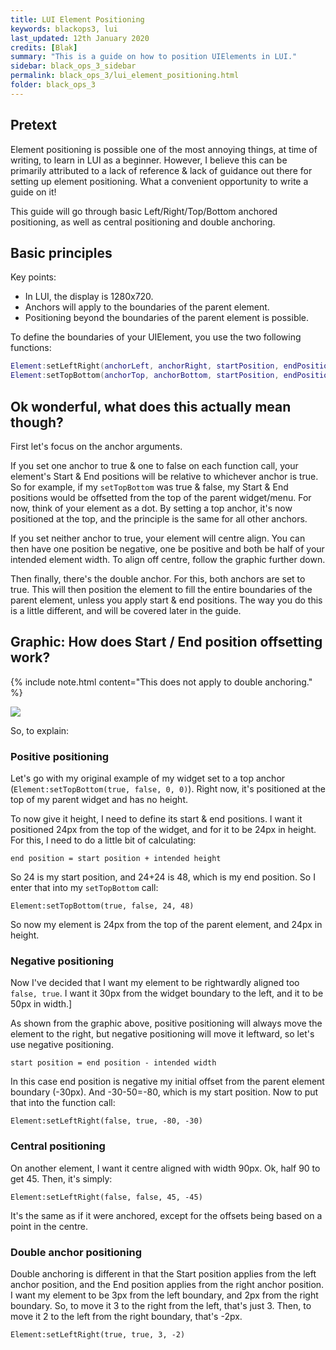 ```yaml
---
title: LUI Element Positioning
keywords: blackops3, lui
last_updated: 12th January 2020
credits: [Blak]
summary: "This is a guide on how to position UIElements in LUI."
sidebar: black_ops_3_sidebar
permalink: black_ops_3/lui_element_positioning.html
folder: black_ops_3
---
```


## Pretext
Element positioning is possible one of the most annoying things, at time of writing, to learn in LUI as a beginner. However, I believe this can be primarily attributed to a lack of reference & lack of guidance out there for setting up element positioning. What a convenient opportunity to write a guide on it!

This guide will go through basic Left/Right/Top/Bottom anchored positioning, as well as central positioning and double anchoring.

## Basic principles
Key points:
* In LUI, the display is 1280x720.
* Anchors will apply to the boundaries of the parent element.
* Positioning beyond the boundaries of the parent element is possible.

To define the boundaries of your UIElement, you use the two following functions:
```lua
Element:setLeftRight(anchorLeft, anchorRight, startPosition, endPosition) --Define the anchors for left and right position, and the start end positions.
Element:setTopBottom(anchorTop, anchorBottom, startPosition, endPosition) --Define the anchors for top and bottom position, and the start end positions.
```

## Ok wonderful, what does this actually mean though?
First let's focus on the anchor arguments.

If you set one anchor to true & one to false on each function call, your element's Start & End positions will be relative to whichever anchor is true. So for example, if my `setTopBottom` was true & false, my Start & End positions would be offsetted from the top of the parent widget/menu. For now, think of your element as a dot. By setting a top anchor, it's now positioned at the top, and the principle is the same for all other anchors.

If you set neither anchor to true, your element will centre align. You can then have one position be negative, one be positive and both be half of your intended element width. To align off centre, follow the graphic further down.

Then finally, there's the double anchor. For this, both anchors are set to true. This will then position the element to fill the entire boundaries of the parent element, unless you apply start & end positions. The way you do this is a little different, and will be covered later in the guide.

## Graphic: How does Start / End position offsetting work?
{% include note.html content="This does not apply to double anchoring." %}

![](https://i.gyazo.com/064dcc6e1787b803beabd38340e5ed0d.png)

So, to explain:

### Positive positioning
Let's go with my original example of my widget set to a top anchor (`Element:setTopBottom(true, false, 0, 0)`). Right now, it's positioned at the top of my parent widget and has no height.

To now give it height, I need to define its start & end positions. I want it positioned 24px from the top of the widget, and for it to be 24px in height. For this, I need to do a little bit of calculating:

`end position = start position + intended height`

So 24 is my start position, and 24+24 is 48, which is my end position. So I enter that into my `setTopBottom` call:

`Element:setTopBottom(true, false, 24, 48)`

So now my element is 24px from the top of the parent element, and 24px in height.

### Negative positioning
Now I've decided that I want my element to be rightwardly aligned too `false, true`. I want it 30px from the widget boundary to the left, and it to be 50px in width.]

As shown from the graphic above, positive positioning will always move the element to the right, but negative positioning will move it leftward, so let's use negative positioning.

`start position = end position - intended width`

In this case end position is negative my initial offset from the parent element boundary (-30px). And -30-50=-80, which is my start position. Now to put that into the function call:

`Element:setLeftRight(false, true, -80, -30)`

### Central positioning
On another element, I want it centre aligned with width 90px. Ok, half 90 to get 45. Then, it's simply:

`Element:setLeftRight(false, false, 45, -45)`

It's the same as if it were anchored, except for the offsets being based on a point in the centre.

### Double anchor positioning

Double anchoring is different in that the Start position applies from the left anchor position, and the End position applies from the right anchor position. I want my element to be 3px from the left boundary, and 2px from the right boundary. So, to move it 3 to the right from the left, that's just 3. Then, to move it 2 to the left from the right boundary, that's -2px.

`Element:setLeftRight(true, true, 3, -2)`
